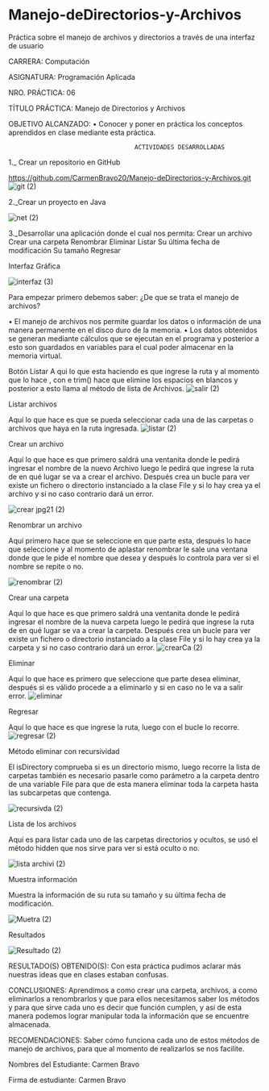 # Manejo-deDirectorios-y-Archivos
Práctica  sobre el manejo de archivos y directorios a través de una interfaz de usuario


CARRERA: Computación 

ASIGNATURA: Programación  Aplicada

NRO. PRÁCTICA: 06 

TÍTULO PRÁCTICA: Manejo de Directorios y Archivos 

OBJETIVO ALCANZADO: • Conocer y poner en práctica los conceptos aprendidos en clase mediante esta práctica. 
 
                                       ACTIVIDADES DESARROLLADAS 
 
  
1._ Crear un repositorio en GitHub 
 
https://github.com/CarmenBravo20/Manejo-deDirectorios-y-Archivos.git 
![git (2)](https://user-images.githubusercontent.com/49033767/59197894-0e9c0680-8b58-11e9-8c93-ec74be582da7.jpg)


 
 
2._Crear un proyecto en Java 

 ![net (2)](https://user-images.githubusercontent.com/49033767/59198830-4146fe80-8b5a-11e9-8de7-e8aa05ed07f8.jpg)

3._Desarrollar una aplicación donde el cual nos permita: 
Crear un archivo
Crear una carpeta
Renombrar
Eliminar 
Listar
Su última fecha de modificación 
Su tamaño 
Regresar  
 
Interfaz Gráfica 
 
![interfaz (3)](https://user-images.githubusercontent.com/49033767/59198924-6b98bc00-8b5a-11e9-8867-ffa3f3d91898.jpg)


Para empezar primero debemos saber: ¿De que se trata el manejo de archivos? 
 
• El manejo de archivos nos permite guardar los datos o información de una manera permanente en el disco duro de la memoria.
 • Los datos obtenidos se generan mediante cálculos que se ejecutan en el programa y posterior a esto son guardados en variables para el cual poder almacenar en la memoria virtual. 
 
Botón Listar
A qui lo que esta haciendo es que ingrese la ruta y al momento que lo hace , con e trim() hace que elimine los espacios en blancos y posterior a esto llama al método de lista de Archivos. 
![salir (2)](https://user-images.githubusercontent.com/49033767/59199036-a13da500-8b5a-11e9-9fcb-1ebfe60964b5.jpg)

Listar archivos  

Aquí lo que hace es que se pueda seleccionar cada una de las carpetas o archivos que haya en la ruta ingresada. 
![listar (2)](https://user-images.githubusercontent.com/49033767/59199413-81f34780-8b5b-11e9-9e09-f24ad4ccd6be.jpg)

 
Crear un archivo

 Aquí lo que hace es que primero saldrá una ventanita donde le pedirá ingresar el nombre de la nuevo Archivo luego le pedirá que ingrese la ruta de en qué lugar se va a crear el archivo. Después crea un bucle para ver existe un fichero o directorio instanciado a la clase File y si lo hay crea ya el archivo y si no caso contrario dará un error. 
 
![crear jpg21 (2)](https://user-images.githubusercontent.com/49033767/59199102-c03c3700-8b5a-11e9-8c15-5679b96be0e5.jpg)

Renombrar un archivo 

Aquí primero hace que se seleccione en que parte esta, después lo hace que seleccione y al momento de aplastar renombrar le sale una ventana donde que le pide el nombre que desea y después lo controla para ver si el nombre se repite o no. 

![renombrar (2)](https://user-images.githubusercontent.com/49033767/59199126-cfbb8000-8b5a-11e9-8ff2-ed5e0b17424b.jpg)

Crear una carpeta 
 
Aquí lo que hace es que primero saldrá una ventanita donde le pedirá ingresar el nombre de la nueva carpeta luego le pedirá que ingrese la ruta de en qué lugar se va a crear la carpeta. Después crea un bucle para ver existe un fichero o directorio instanciado a la clase File y si lo hay crea ya la carpeta y si no caso contrario dará un error. 
![crearCa (2)](https://user-images.githubusercontent.com/49033767/59199148-dfd35f80-8b5a-11e9-808a-faad885933a2.jpg)


Eliminar

 Aquí lo que hace es primero que seleccione que parte desea eliminar, después si es válido procede a a eliminarlo y si en caso no le va a salir error. 
![eliminar](https://user-images.githubusercontent.com/49033767/59199164-ec57b800-8b5a-11e9-9def-2181fed8e3f2.jpg)

Regresar 

Aquí lo que hace es que ingrese la ruta, luego con el bucle lo recorre. 
![regresar (2)](https://user-images.githubusercontent.com/49033767/59199518-c2eb5c00-8b5b-11e9-928c-66870d37ea60.jpg)

 
Método eliminar con recursividad 

El isDirectory comprueba si es un directorio mismo, luego recorre la lista de carpetas también es necesario pasarle como parámetro a la carpeta dentro de una variable File para que de esta manera eliminar toda la carpeta hasta las subcarpetas que contenga.

![recursivda (2)](https://user-images.githubusercontent.com/49033767/59199557-d5fe2c00-8b5b-11e9-9518-3224e05a8303.jpg)
 
 Lista  de los archivos

 Aquí es para listar cada uno de las carpetas directorios y ocultos, se usó el método hidden que nos sirve para ver si está oculto o no. 
 
![lista archivi (2)](https://user-images.githubusercontent.com/49033767/59199312-45275080-8b5b-11e9-9b9b-53ca8128c023.jpg)

 
Muestra información 
 
Muestra la información de su ruta su tamaño y su última fecha de modificación. 

![Muetra (2)](https://user-images.githubusercontent.com/49033767/59199329-4ce6f500-8b5b-11e9-954f-508dc9ea7009.jpg)

Resultados  

![Resultado (2)](https://user-images.githubusercontent.com/49033767/59199357-5bcda780-8b5b-11e9-9380-ca48297e572a.jpg)

RESULTADO(S) OBTENIDO(S):
Con esta práctica pudimos aclarar más nuestras ideas que en clases estaban confusas.

CONCLUSIONES: Aprendimos a como crear una carpeta, archivos, a como eliminarlos a renombrarlos y que para ellos necesitamos saber los métodos y para que sirve cada uno es decir que función cumplen, y así de esta manera podemos lograr manipular toda la información que se encuentre almacenada. 

RECOMENDACIONES: Saber cómo funciona cada uno de estos métodos de manejo de archivos, para que al momento de realizarlos se nos facilite. 
 
Nombres del Estudiante:   Carmen Bravo 
 
Firma de estudiante:    Carmen Bravo
